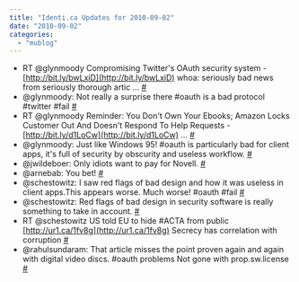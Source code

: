 ```yaml
---
title: "Identi.ca Updates for 2010-09-02"
date: "2010-09-02"
categories: 
  - "mublog"
---
```


- RT @glynmoody Compromising Twitter's OAuth security system - [http://bit.ly/bwLxiD](http://bit.ly/bwLxiD) whoa: seriously bad news from seriously thorough artic ... [#](http://identi.ca/notice/48569966)
- @glynmoody: Not really a surprise there #oauth is a bad protocol #twitter #fail [#](http://identi.ca/notice/48570160)
- RT @glynmoody Reminder: You Don't Own Your Ebooks; Amazon Locks Customer Out And Doesn't Respond To Help Requests - [http://bit.ly/d1LoCw](http://bit.ly/d1LoCw) ... [#](http://identi.ca/notice/48570210)
- @glynmoody: Just like Windows 95! #oauth is particularly bad for client apps, it's full of security by obscurity and useless workflow. [#](http://identi.ca/notice/48571334)
- @jwildeboer: Only idiots want to pay for Novell. [#](http://identi.ca/notice/48579210)
- @arnebab: You bet! [#](http://identi.ca/notice/48579281)
- @schestowitz: I saw red flags of bad design and how it was useless in client apps.This appears worse. Much worse! #oauth #fail [#](http://identi.ca/notice/48581124)
- @schestowitz: Red flags of bad design in security software is really something to take in account. [#](http://identi.ca/notice/48581392)
- RT @schestowitz US told EU to hide #ACTA from public [http://ur1.ca/1fv8g](http://ur1.ca/1fv8g) Secrecy has correlation with corruption [#](http://identi.ca/notice/48617772)
- @rahulsundaram: That article misses the point proven again and again with digital video discs. #oauth problems Not gone with prop.sw.license [#](http://identi.ca/notice/48619322)
